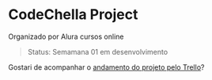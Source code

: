 # CodeChella Project

Organizado por Alura cursos online

> Status: Semamana 01 em desenvolvimento

Gostari de acompanhar o <a href="https://trello.com/b/31z333fG/codechella-semana-01"> andamento do projeto pelo Trello</a>?
